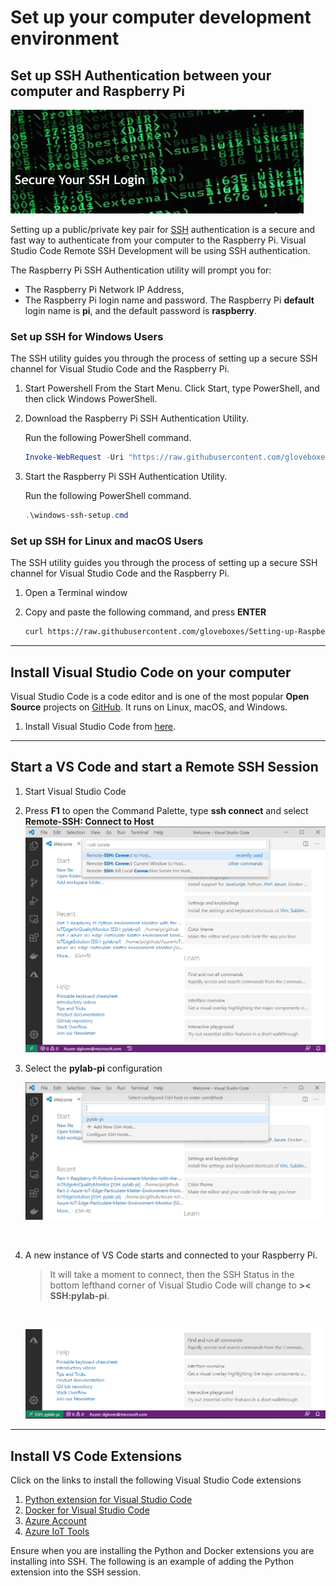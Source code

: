 # Set up your computer development environment

## Set up SSH Authentication between your computer and Raspberry Pi

![ssh login](../resources/ssh-login.jpg)

Setting up a public/private key pair for [SSH](https://en.wikipedia.org/wiki/Secure_Shell) authentication is a secure and fast way to authenticate from your computer to the Raspberry Pi. Visual Studio Code Remote SSH Development will be using SSH authentication.

The Raspberry Pi SSH Authentication utility will prompt you for:

- The Raspberry Pi Network IP Address,
- The Raspberry Pi login name and password. The Raspberry Pi **default** login name is **pi**, and the default password is **raspberry**.

### Set up SSH for Windows Users

The SSH utility guides you through the process of setting up a secure SSH channel for Visual Studio Code and the Raspberry Pi.

1. Start Powershell
    From the Start Menu. Click Start, type PowerShell, and then click Windows PowerShell.
2. Download the Raspberry Pi SSH Authentication Utility.

    Run the following PowerShell command.

    ```powershell
    Invoke-WebRequest -Uri "https://raw.githubusercontent.com/gloveboxes/Setting-up-Raspberry-Pi-SSH-Authentication/master/windows-ssh-setup.cmd" -OutFile "windows-ssh-setup.cmd"
    ```

3. Start the Raspberry Pi SSH Authentication Utility.

    Run the following PowerShell command.

    ```powershell
    .\windows-ssh-setup.cmd
    ```

### Set up SSH for Linux and macOS Users

The SSH utility guides you through the process of setting up a secure SSH channel for Visual Studio Code and the Raspberry Pi.

1. Open a Terminal window
2. Copy and paste the following command, and press **ENTER**

    ```bash
    curl https://raw.githubusercontent.com/gloveboxes/Setting-up-Raspberry-Pi-SSH-Authentication/master/ssh-setup.sh | bash
    ```

---

## Install Visual Studio Code on your computer

Visual Studio Code is a code editor and is one of the most popular **Open Source** projects on [GitHub](https://github.com/microsoft/vscode). It runs on Linux, macOS, and Windows.

1. Install Visual Studio Code from [here](https://code.visualstudio.com/).

---

## Start a VS Code and start a Remote SSH Session

1. Start Visual Studio Code
2. Press **F1** to open the Command Palette, type **ssh connect** and select **Remote-SSH: Connect to Host**
    ![](../resources/vs-code-remote-ssh-start.png)

3. Select the **pylab-pi** configuration
    <br/>

    ![open the ssh project](../resources/vs-code-open-ssh-connection.png)

    <br/>
4. A new instance of VS Code starts and connected to your Raspberry Pi.

    > It will take a moment to connect, then the SSH Status in the bottom lefthand corner of Visual Studio Code will change to **>< SSH:pylab-pi**.
    <br/>

    ![](../resources/vs-code-remote-ssh-connected.png)

---

## Install VS Code Extensions

Click on the links to install the following Visual Studio Code extensions

1. [Python extension for Visual Studio Code](https://marketplace.visualstudio.com/items?itemName=ms-python.python)
2. [Docker for Visual Studio Code](https://marketplace.visualstudio.com/items?itemName=ms-azuretools.vscode-docker)
3. [Azure Account](https://marketplace.visualstudio.com/items?itemName=ms-vscode.azure-account)
4. [Azure IoT Tools](https://marketplace.visualstudio.com/items?itemName=vsciot-vscode.azure-iot-tools)

Ensure when you are installing the Python and Docker extensions you are installing into SSH. The following is an example of adding the Python extension into the SSH session.

